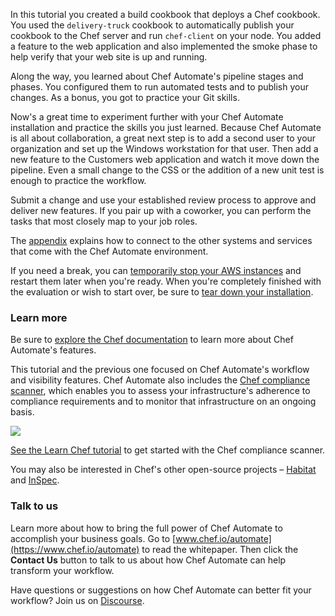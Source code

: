 In this tutorial you created a build cookbook that deploys a Chef cookbook. You used the `delivery-truck` cookbook to automatically publish your cookbook to the Chef server and run `chef-client` on your node. You added a feature to the web application and also implemented the smoke phase to help verify that your web site is up and running.

Along the way, you learned about Chef Automate's pipeline stages and phases. You configured them to run automated tests and to publish your changes. As a bonus, you got to practice your Git skills.

Now's a great time to experiment further with your Chef Automate installation and practice the skills you just learned. Because Chef Automate is all about collaboration, a great next step is to add a second user to your organization and set up the Windows workstation for that user. Then add a new feature to the Customers web application and watch it move down the pipeline. Even a small change to the CSS or the addition of a new unit test is enough to practice the workflow.

Submit a change and use your established review process to approve and deliver new features. If you pair up with a coworker, you can perform the tasks that most closely map to your job roles.

The [appendix](/automate/install/managing-your-aws-instances) explains how to connect to the other systems and services that come with the Chef Automate environment.

If you need a break, you can [temporarily stop your AWS instances](/automate/install/managing-your-aws-instances#stoppingandrestartingyourawsinstances) and restart them later when you're ready. When you're completely finished with the evaluation or wish to start over, be sure to [tear down your installation](/automate/install/managing-your-aws-instances#tearingdownyourchefautomateinstallation).

### Learn more

Be sure to [explore the Chef documentation](https://docs.chef.io/chef_automate.html) to learn more about Chef Automate's features.

This tutorial and the previous one focused on Chef Automate's workflow and visibility features. Chef Automate also includes the [Chef compliance scanner](https://www.chef.io/compliance/), which enables you to assess your infrastructure's adherence to compliance requirements and to monitor that infrastructure on an ongoing basis.

![](automate/automate-architecture.svg)

[See the Learn Chef tutorial](/tutorials/#compliance-assess) to get started with the Chef compliance scanner.

You may also be interested in Chef's other open-source projects &ndash; [Habitat](https://www.habitat.sh) and [InSpec](https://www.chef.io/inspec/).

### Talk to us

Learn more about how to bring the full power of Chef Automate to accomplish your business goals. Go to [www.chef.io/automate](https://www.chef.io/automate) to read the whitepaper. Then click the **Contact Us** button to talk to us about how Chef Automate can help transform your workflow.

Have questions or suggestions on how Chef Automate can better fit your workflow? Join us on [Discourse](https://discourse.chef.io/c/delivery).
